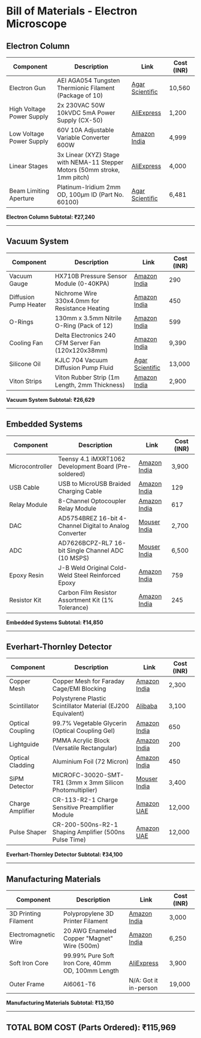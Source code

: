 # Bill of Materials - Electron Microscope

## Electron Column

| Component | Description | Link | Cost (INR) |
|-----------|-------------|------|------------|
| Electron Gun | AEI AGA054 Tungsten Thermionic Filament (Package of 10) | [Agar Scientific](https://www.agarscientific.com/agar-filaments) | 10,560 |
| High Voltage Power Supply | 2x 230VAC 50W 10kVDC 5mA Power Supply (CX-50) | [AliExpress](https://ar.aliexpress.com/item/1005003518403820.html) | 1,200 |
| Low Voltage Power Supply | 60V 10A Adjustable Variable Converter 600W | [Amazon India](https://www.amazon.in/Adjustable-05-60Volt-Variable-Converter-600Watts/dp/B0F3KJ5VNP) | 4,999 |
| Linear Stages | 3x Linear (XYZ) Stage with NEMA-11 Stepper Motors (50mm stroke, 1mm pitch) | [AliExpress](https://ar.aliexpress.com/item/1005007308081154.html) | 4,000 |
| Beam Limiting Aperture | Platinum-Iridium 2mm OD, 100μm ID (Part No. 60100) | [Agar Scientific](https://www.agarscientific.com/tem/apertures/apertures-2-0-x-0-6mm-platinum-iridium) | 6,481 |

**Electron Column Subtotal: ₹27,240**

---

## Vacuum System

| Component | Description | Link | Cost (INR) |
|-----------|-------------|------|------------|
| Vacuum Gauge | HX710B Pressure Sensor Module (0-40KPA) | [Amazon India](https://www.amazon.in/HX710B-PRESSURE-0-40KPA-SENSOR-MODULE/dp/B0B662SYNH) | 290 |
| Diffusion Pump Heater | Nichrome Wire 330x4.0mm for Resistance Heating | [Amazon India](https://www.amazon.in/Filfora-Nichrome-Resistance-Heating-330x4-0mm/dp/B0CVTR7J1D) | 450 |
| O-Rings | 130mm x 3.5mm Nitrile O-Ring (Pack of 12) | [Amazon India](https://www.amazon.in/Oring-130-3-5mm-Pack-12pc/dp/B08PTCKJ3Y) | 599 |
| Cooling Fan | Delta Electronics 240 CFM Server Fan (120x120x38mm) | [Amazon India](https://www.amazon.in/Delta-Electronics-AFB1212GHE-CF00-120x120x-connector/dp/B004X2M2GG) | 9,390 |
| Silicone Oil | KJLC 704 Vacuum Diffusion Pump Fluid | [Agar Scientific](https://www.agarscientific.com/vacuum-diffusion-pump-fluids) | 13,000 |
| Viton Strips | Viton Rubber Strip (1m Length, 2mm Thickness) | [Amazon India](https://www.amazon.in/Rubber-Strip-Length-Thickness-Backing/dp/B0BL5PBXGG) | 2,900 |

**Vacuum System Subtotal: ₹26,629**

---

## Embedded Systems

| Component | Description | Link | Cost (INR) |
|-----------|-------------|------|------------|
| Microcontroller | Teensy 4.1 iMXRT1062 Development Board (Pre-soldered) | [Amazon India](https://www.amazon.in/4-1-iMXRT1062-Development-soldered-Pre-soldered/dp/B0DP6M197Q) | 3,900 |
| USB Cable | USB to MicroUSB Braided Charging Cable | [Amazon India](https://www.amazon.in/amazon-basics-Braided-Charging-Transfer/dp/B0CH1499X7) | 129 |
| Relay Module | 8-Channel Optocoupler Relay Module | [Amazon India](https://www.amazon.in/CLUB-BOLLYWOOD-Channel-Optocoupler-Insulation/dp/B0C2PT1KRB) | 617 |
| DAC | AD5754BREZ 16-bit 4-Channel Digital to Analog Converter | [Mouser India](https://www.mouser.in/ProductDetail/Analog-Devices/AD5754BREZ?qs=NmRFExCfTkE9WVZYrblgWQ%3D%3D) | 2,700 |
| ADC | AD7626BCPZ-RL7 16-bit Single Channel ADC (10 MSPS) | [Mouser India](https://www.mouser.in/ProductDetail/Analog-Devices/AD7626BCPZ-RL7?qs=%2FtpEQrCGXCwjx1S0Wpoj8A%3D%3D) | 6,500 |
| Epoxy Resin | J-B Weld Original Cold-Weld Steel Reinforced Epoxy | [Amazon India](https://www.amazon.in/J-B-Weld-Original-Cold-Weld-Reinforced/dp/B0006O1ICE) | 759 |
| Resistor Kit | Carbon Film Resistor Assortment Kit (1% Tolerance) | [Amazon India](https://www.amazon.in/Kinds-Value-Resistor-Assortment-electronic/dp/B08WKJPY5M) | 245 |

**Embedded Systems Subtotal: ₹14,850**

---

## Everhart-Thornley Detector

| Component | Description | Link | Cost (INR) |
|-----------|-------------|------|------------|
| Copper Mesh | Copper Mesh for Faraday Cage/EMI Blocking | [Amazon India](https://www.amazon.in/Copper-Mesh-Prefect-Blocking-Eco-Friendly/dp/B08PSLHWZT/) | 2,300 |
| Scintillator | Polystyrene Plastic Scintillator Material (EJ200 Equivalent) | [Alibaba](https://www.alibaba.com/product-detail/Polystyrene-Plastic-scintillator-material-equivalent-EJ_1601298622046.html) | 3,100 |
| Optical Coupling | 99.7% Vegetable Glycerin (Optical Coupling Gel) | [Amazon India](https://www.amazon.in/Chemtex-Glycerine-Vegetable-Emulsifier-Sweetener/dp/B09KRYXW67) | 650 |
| Lightguide | PMMA Acrylic Block (Versatile Rectangular) | [Amazon India](https://www.amazon.in/UraXx-Versatile-Rectangular-Limitless-Possibilities/dp/B0CGNCHX6W) | 200 |
| Optical Cladding | Aluminium Foil (72 Micron) | [Amazon India](https://www.amazon.in/Ezee-Aluminium-Foil-72-Micron/dp/B00Y0Q073A) | 450 |
| SiPM Detector | MICROFC-30020-SMT-TR1 (3mm x 3mm Silicon Photomultiplier) | [Mouser India](https://www.mouser.in/ProductDetail/onsemi/MICROFC-30020-SMT-TR1?qs=byeeYqUIh0PslEkIwO7UpQ%3D%3D) | 3,400 |
| Charge Amplifier | CR-113-R2-1 Charge Sensitive Preamplifier Module | [Amazon UAE](https://www.amazon.ae/CR-113-R2-1-Charge-Sensitive-preamplifier-Module/dp/B07BCQSBD8) | 12,000 |
| Pulse Shaper | CR-200-500ns-R2-1 Shaping Amplifier (500ns Pulse Time) | [Amazon UAE](https://www.amazon.ae/Cremat-Inc-CR-200-500ns-R2-1-Shaping-Amplifier/dp/B07BD28Y7R) | 12,000 |

**Everhart-Thornley Detector Subtotal: ₹34,100**

---

## Manufacturing Materials

| Component | Description | Link | Cost (INR) |
|-----------|-------------|------|------------|
| 3D Printing Filament | Polypropylene 3D Printer Filament | [Amazon India](https://www.amazon.in/WOL-3D-POLYPROPYLENE-printer-Filament/dp/B08PC3BNV9) | 3,000 |
| Electromagnetic Wire | 20 AWG Enameled Copper "Magnet" Wire (500m) | [Amazon India](https://www.amazon.in/GREENARTZ%C2%AE-Enamelled-Electrical-Winding-Jewellery/dp/B09742PB87/)| 6,250 |
| Soft Iron Core | 99.99% Pure Soft Iron Core, 40mm OD, 100mm Length | [AliExpress](https://ar.aliexpress.com/item/1005009149452245.html) | 3,900 |
| Outer Frame | Al6061-T6 | N/A: Got it in-person | 19,000 |

**Manufacturing Materials Subtotal: ₹13,150**

---

## **TOTAL BOM COST (Parts Ordered): ₹115,969**
